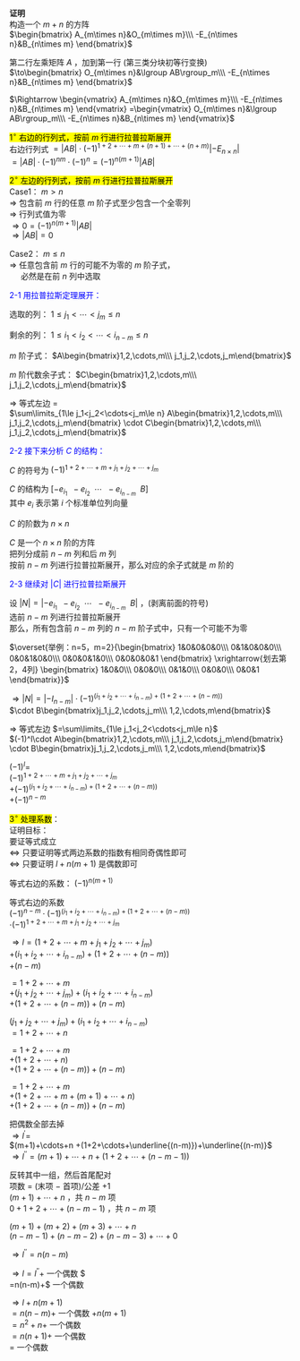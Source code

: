 **证明**  
构造一个 $m+n$ 的方阵  
$\begin{bmatrix}  
A_{m\times n}&O_{m\times m}\\\  
-E_{n\times n}&B_{n\times m}  
\end{bmatrix}$  
  
第二行左乘矩阵 $A$ ，加到第一行 (第三类分块初等行变换)  
$\to\begin{bmatrix}  
O_{m\times n}&\lgroup AB\rgroup_m\\\  
-E_{n\times n}&B_{n\times m}  
\end{bmatrix}$  
  
$\Rightarrow  
\begin{vmatrix}  
A_{m\times n}&O_{m\times m}\\\  
-E_{n\times n}&B_{n\times m}  
\end{vmatrix}  
=\begin{vmatrix}  
O_{m\times n}&\lgroup AB\rgroup_m\\\  
-E_{n\times n}&B_{n\times m}  
\end{vmatrix}$  
  
<mark> $1^\circ$  右边的行列式，按前 $m$ 行进行拉普拉斯展开</mark>  
右边行列式 $=|AB|\cdot(-1)^{1+2+\cdots+m+(n+1)+\cdots+(n+m)}|-E_{n\times n}|$  
$=|AB|\cdot(-1)^{nm}\cdot(-1)^n  
=(-1)^{n(m+1)}|AB|$  
  
<mark> $2^\circ$  左边的行列式，按前 $m$ 行进行拉普拉斯展开</mark>  
Case1：  $m>n$  
$\Rightarrow$ 包含前 $m$ 行的任意 $m$ 阶子式至少包含一个全零列  
$\Rightarrow$ 行列式值为零  
$\Rightarrow0=(-1)^{n(m+1)}|AB|$  
$\Rightarrow|AB|=0$  
  
Case2：  $m\leq n$  
$\Rightarrow$ 任意包含前 $m$ 行的可能不为零的 $m$ 阶子式，  
$\quad$ 必然是在前 $n$ 列中选取  
  
<font color=blue>2-1 用拉普拉斯定理展开：</font>  
  
选取的列： $1\le j_1<\cdots<j_m\le n$  
  
剩余的列： $1\le i_1<i_2<\cdots<i_{n-m}\le n$  
  
$m$ 阶子式： $A\begin{bmatrix}1,2,\cdots,m\\\ j_1,j_2,\cdots,j_m\end{bmatrix}$  
  
$m$ 阶代数余子式： $C\begin{bmatrix}1,2,\cdots,m\\\ j_1,j_2,\cdots,j_m\end{bmatrix}$  
  
$\Rightarrow$ 等式左边 $=$  
$\sum\limits_{1\le j_1<j_2<\cdots<j_m\le n}  
A\begin{bmatrix}1,2,\cdots,m\\\ j_1,j_2,\cdots,j_m\end{bmatrix}  
\cdot C\begin{bmatrix}1,2,\cdots,m\\\ j_1,j_2,\cdots,j_m\end{bmatrix}$  
  
<font color=blue>2-2 接下来分析 $C$ 的结构：</font>  
  
$C$ 的符号为 $(-1)^{1+2+\cdots+m+j_1+j_2  
+\cdots+j_m}$  
  
$C$ 的结构为 $[-e_{i_1}\enspace -e_{i_2}\enspace  
\cdots\enspace -e_{i_{n-m}}\enspace B]$  
其中 $e_i$ 表示第 $i$ 个标准单位列向量  
  
$C$ 的阶数为 $n\times n$  
  
$C$ 是一个 $n\times n$ 阶的方阵  
把列分成前 $n-m$ 列和后 $m$ 列  
按前 $n-m$ 列进行拉普拉斯展开，那么对应的余子式就是 $m$ 阶的  
  
<font color=blue>2-3 继续对 $|C|$ 进行拉普拉斯展开</font>  
  
设 $|N|=|-e_{i_1}\enspace -e_{i_2}\enspace  
\cdots\enspace -e_{i_{n-m}}\enspace B|$ ，(剥离前面的符号)  
选前 $n-m$ 列进行拉普拉斯展开  
那么，所有包含前 $n-m$ 列的 $n-m$ 阶子式中，只有一个可能不为零  
  
$\overset{举例：n=5，m=2}{\begin{bmatrix}  
1&0&0&0&0\\\  
0&1&0&0&0\\\  
0&0&1&0&0\\\  
0&0&0&1&0\\\  
0&0&0&0&1  
\end{bmatrix}  
\xrightarrow{划去第2，4列}  
\begin{bmatrix}  
1&0&0\\\  
0&0&0\\\  
0&1&0\\\  
0&0&0\\\  
0&0&1  
\end{bmatrix}}$  
  
$\Rightarrow|N|=|-I_{n-m}|\cdot (-1)^{(i_1+i_2+\cdots+i_{n-m})+(1+2+\cdots+(n-m))}$  
$\cdot B\begin{bmatrix}j_1,j_2,\cdots,j_m\\\ 1,2,\cdots,m\end{bmatrix}$  
  
$\Rightarrow$ 等式左边 $=\sum\limits_{1\le j_1<j_2<\cdots<j_m\le n}$  
$(-1)^l\cdot  
A\begin{bmatrix}1,2,\cdots,m\\\ j_1,j_2,\cdots,j_m\end{bmatrix}  
\cdot B\begin{bmatrix}j_1,j_2,\cdots,j_m\\\ 1,2,\cdots,m\end{bmatrix}$  
  
$(-1)^l=$  
$(-1)^{1+2+\cdots+m+j_1+j_2+\cdots+j_m}$  
$+(-1)^{(i_1+i_2+\cdots+i_{n-m})+(1+2+\cdots  
+(n-m))}$  
$+(-1)^{n-m}$  
  
<mark> $3^\circ$ 处理系数</mark>：  
证明目标：  
要证等式成立  
$\Leftrightarrow$ 只要证明等式两边系数的指数有相同奇偶性即可  
$\Leftrightarrow$ 只要证明 $l+n(m+1)$ 是偶数即可  
  
等式右边的系数： $(-1)^{n(m+1)}$  
  
等式右边的系数  
$(-1)^{n-m}\cdot  
(-1)^{(i_1+i_2+\cdots+i_{n-m})+(1+2+\cdots+(n-m))}$  
$\cdot(-1)^{1+2+\cdots+m+j_1+j_2+\cdots+j_m}$  
  
$\Rightarrow l=(1+2+\cdots+m+j_1+j_2+\cdots+j_m)$  
$+(i_1+i_2+\cdots+i_{n-m})+(1+2+\cdots+(n-m))$  
$+(n-m)$  
  
$=1+2+\cdots+m$  
$+(j_1+j_2+\cdots+j_m)+(i_1+i_2+\cdots+i_{n-m})$  
$+(1+2+\cdots+(n-m))+(n-m)$  
  
$(j_1+j_2+\cdots+j_m)+(i_1+i_2+\cdots+i_{n-m})$  
$=1+2+\cdots+n$  
  
$=1+2+\cdots+m$  
$+(1+2+\cdots+n)$  
$+(1+2+\cdots+(n-m))+(n-m)$  
  
$=1+2+\cdots+m$  
$+(1+2+\cdots+m+(m+1)+\cdots+n)$  
$+(1+2+\cdots+(n-m))+(n-m)$  
  
把偶数全部去掉  
$\Rightarrow l^\prime=$  
$(m+1)+\cdots+n  
+(1+2+\cdots+\underline{(n-m)})+\underline{(n-m)}$  
$\Rightarrow l^{\prime\prime}=(m+1)+\cdots+n  
+(1+2+\cdots+(n-m-1))$  
  
反转其中一组，然后首尾配对  
项数 $=$ (末项 $-$ 首项)/公差 $+1$  
$(m+1)+\cdots+n$ ，共 $n-m$ 项  
$0+1+2+\cdots+(n-m-1)$ ，共 $n-m$ 项  
  
$(m+1)+(m+2)+(m+3)+\cdots+n$  
$(n-m-1)+(n-m-2)+(n-m-3)+\cdots+0$  
  
$\Rightarrow l^{\prime\prime}=n(n-m)$  
  
$\Rightarrow l=l^{\prime\prime}+$ 一个偶数 $  
=n(n-m)+$ 一个偶数  
  
$\Rightarrow l+n(m+1)$  
$=n(n-m)+$ 一个偶数 $+n(m+1)$  
$=n^2+n+$ 一个偶数  
$=n(n+1)+$ 一个偶数  
$=$ 一个偶数  
